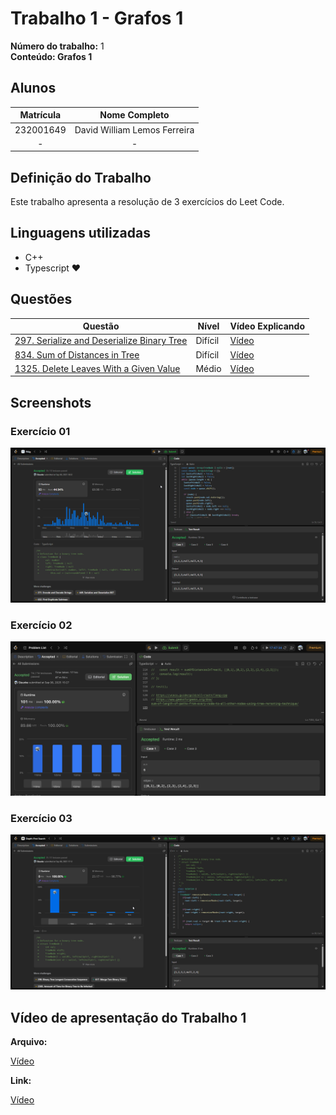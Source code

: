 # Trabalho 1 - Grafos 1

**Número do trabalho:** 1 <br>
**Conteúdo: Grafos 1**

## Alunos

| Matrícula |        Nome Completo       |
|:---------:|:-------------:|
| 232001649 | David William Lemos Ferreira |
| - | - |

## Definição do Trabalho

Este trabalho apresenta a resolução de 3 exercícios do Leet Code.

## Linguagens utilizadas

- C++
- Typescript ❤️

## Questões

| Questão | Nível  | Vídeo Explicando |
|---------|--------|------------------|
| [297. Serialize and Deserialize Binary Tree](https://leetcode.com/problems/serialize-and-deserialize-binary-tree) | Difícil | [Vídeo](https://www.tella.tv/video/projetos-de-algoritimos-or-grafos-1-egk2?t=13) |
| [834. Sum of Distances in Tree](https://leetcode.com/problems/sum-of-distances-in-tree) | Difícil | [Vídeo](https://www.tella.tv/video/projetos-de-algoritimos-or-grafos-1-egk2?t=144) |
| [1325. Delete Leaves With a Given Value](https://leetcode.com/problems/delete-leaves-with-a-given-value) | Médio | [Vídeo](https://www.tella.tv/video/projetos-de-algoritimos-or-grafos-1-egk2?t=340) |


## Screenshots

### Exercício 01 

![297 - Foto da resolução no Leet Code](resources/297.png)

### Exercício 02 

![834 - Foto da resolução no Leet Code](resources/834.png)

### Exercício 03 

![297 - Foto da resolução no Leet Code](resources/1325.png)



## Vídeo de apresentação do Trabalho 1

**Arquivo:**

[Vídeo](resources/video-explicativo.mp4)

**Link:**

[Vídeo](https://www.tella.tv/video/projetos-de-algoritimos-or-grafos-1-egk2?t=340)